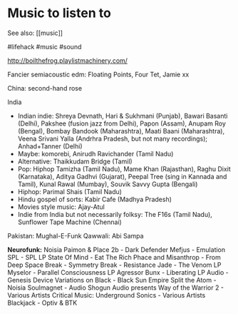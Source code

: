 # Music to listen to

See also: [[music]]

#lifehack #music #sound

http://boilthefrog.playlistmachinery.com/

Fancier semiacoustic edm: Floating Points, Four Tet, Jamie xx

China: second-hand rose

India
* Indian indie: Shreya Devnath, Hari & Sukhmani (Punjab), Bawari Basanti (Delhi), Pakshee (fusion jazz from Delhi), Papon (Assam), Anupam Roy (Bengal), Bombay Bandook (Maharashtra), Maati Baani (Maharashtra), Veena Srivani Yalla (Andrhra Pradesh, but not many recordings); Anhad+Tanner (Delhi)
* Maybe: komorebi, Anirudh Ravichander (Tamil Nadu)
* Alternative: Thaikkudam Bridge (Tamil)
* Pop: Hiphop Tamizha (Tamil Nadu), Mame Khan (Rajasthan), Raghu Dixit (Karnataka), Aditya Gadhvi (Gujarat), Peepal Tree (sing in Kannada and Tamil), Kunal Rawal (Mumbay), Souvik Savvy Gupta (Bengali)
* Hiphop: Parimal Shais (Tamil Nadu)
* Hindu gospel of sorts: Kabir Cafe (Madhya Pradesh)
* Movies style music: Ajay-Atul
* Indie from India but not necessarily folksy: The F16s (Tamil Nadu), Sunflower Tape Machine (Chennai)

Pakistan: Mughal-E-Funk
Qawwali: Abi Sampa

**Neurofunk:**
Noisia
Paimon & Place 2b - Dark Defender
Mefjus - Emulation
SPL - SPL LP
State Of Mind - Eat The Rich
Phace and Misanthrop - From Deep Space
Break - Symmetry
Break - Resistance
Jade - The Venom LP
Myselor - Parallel Consciousness LP
Agressor Bunx - Liberating LP
Audio - Genesis Device
Variations on Black - Black Sun Empire
Split the Atom - Noisia
Soulmagnet - Audio
Shogun Audio presents Way of the Warrior 2 - Various Artists
Critical Music: Underground Sonics - Various Artists
Blackjack - Optiv & BTK